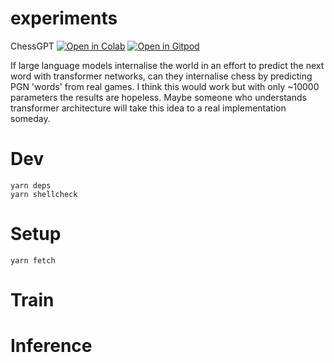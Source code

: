 experiments
===========

ChessGPT [![Open in Colab](https://colab.research.google.com/assets/colab-badge.svg)](https://colab.research.google.com/github/tailuge/experiments/blob/master/ChessGPT.ipynb)
 [![Open in Gitpod](https://img.shields.io/badge/Gitpod-Open%20in%20Gitpod-%230092CF.svg)](https://gitpod.io/#https://github.com/tailuge/experiments)
 
If large language models internalise the world in an effort to predict the next word with transformer networks, can they internalise chess by predicting PGN 'words' from real games.
I think this would work but with only ~10000 parameters the results are hopeless. Maybe someone who understands transformer architecture will take this idea to a real implementation someday.


# Dev
```
yarn deps
yarn shellcheck
```
# Setup
```
yarn fetch
```
# Train

# Inference
